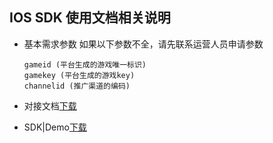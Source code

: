 ## IOS SDK 使用文档相关说明
* 基本需求参数
    如果以下参数不全，请先联系运营人员申请参数
    ```
    gameid (平台生成的游戏唯一标识)
    gamekey (平台生成的游戏key)
    channelid (推广渠道的编码)
    ```    
        
* 对接文档[下载](https://github.com/wdgwgz/IOS-SDK/blob/master/Document/DBSDK%E4%BD%BF%E7%94%A8%E6%96%87%E6%A1%A3.pdf)
* SDK|Demo[下载](https://github.com/wdgwgz/IOS-SDK/releases)





